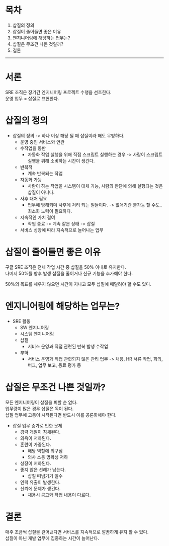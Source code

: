 # 목차
1. 삽질의 정의
2. 삽질이 줄어들면 좋은 이유
3. 엔지니어링에 해당하는 업무는?
4. 삽질은 무조건 나쁜 것일까?
5. 결론
---

# 서론
SRE 조직은 장기간 엔지니어링 프로젝트 수행을 선호한다.  
운영 업무 = 삽질로 표현한다.

# 삽질의 정의
- 삽질의 정의 -> 하나 이상 해당 될 때 삽질이라 해도 무방하다.
  - 운영 중인 서비스와 연관
  - 수작업을 동반
    - 자동화 작업 실행을 위해 직접 스크립트 실행하는 경우 -> 사람이 스크립트 실행을 위해 소비하는 시간이 생긴다.
  - 반복적
    - 계속 반복되는 작업
  - 자동화 가능 
    - 사람이 하는 작업을 시스템이 대체 가능, 사람의 판단에 의해 실행되는 것은 삽질이 아니다.
  - 사후 대처 필요
    - 업무에 방해되며 사후에 처리 되는 일들이다. -> 없애기란 불가능 할 수도.. 최소화 노력이 필요하다.
  - 지속적인 가치 결여
    - 작업 종료 -> 계속 같은 상태 -> 삽질
  - 서비스 성장에 따라 지속적으로 늘어나는 업무
  
# 삽질이 줄어들면 좋은 이유
구글 SRE 조직은 전체 작업 시간 중 삽질을 50% 이내로 유지한다.  
나머지 50%를 향후 발생 삽질을 줄이거나 신규 기능을 추가해야 한다.  
  
50%의 목표를 세우지 않으면 시간이 지나고 모두 삽질에 매달려야 할 수도 있다.  
  
# 엔지니어링에 해당하는 업무는?
- SRE 활동
  - SW 엔지니어링
  - 시스템 엔지니어링
  - 삽질
    - 서비스 운영과 직접 관련된 반복 발생 수작업
  - 부하
    - 서비스 운영과 직접 관련되지 않은 관리 업무 -> 채용, HR 서류 작업, 회의, 버그, 업무 보고, 동료 평가 등
  
# 삽질은 무조건 나쁜 것일까?
모든 엔지니어링이 삽질을 피할 순 없다.  
업무량이 많은 경우 삽질은 독이 된다.  
삽질 업무에 고통이 시작된다면 반드시 이를 공론화해야 한다.  
- 삽질 업무 증가로 인한 문제
  - 경력 개발이 침체된다.
  - 의욕이 저하된다.
  - 혼란이 가중된다.
    - 해당 역할에 의구심
    - 의사 소통 명확성 저하
  - 성장이 저하된다.
  - 좋지 않은 선례가 남는다.
    - 삽질 떠넘기기 일수
  - 인력 유출이 발생한다.
  - 신뢰에 문제가 생긴다.
    - 채용시 공고와 작업 내용이 다르다.
  
# 결론
매주 조금씩 삽질을 걷어낸다면 서비스를 지속적으로 깔끔하게 유지 할 수 있다.  
삽질이 아닌 개발 업무에 집중하는 시간이 늘어난다.  